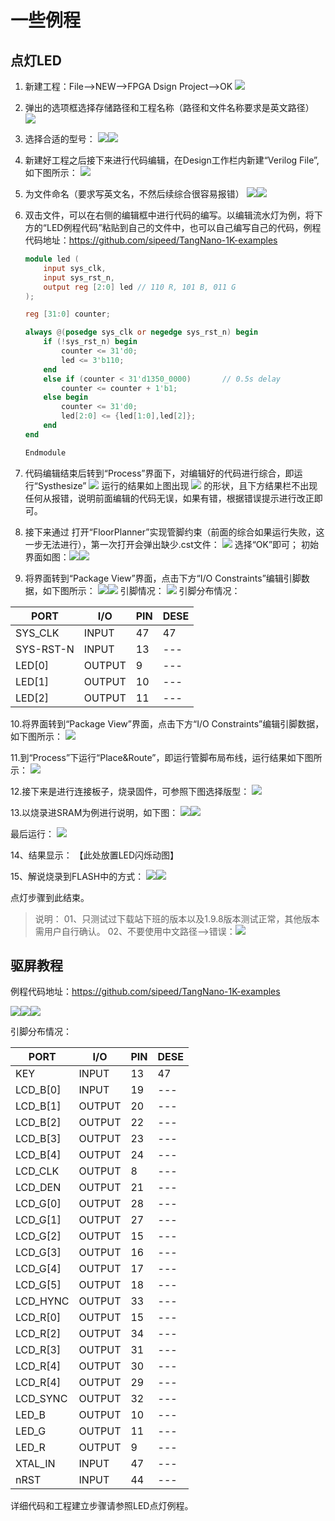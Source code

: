 # 一些例程

## 点灯LED

1. 新建工程：File-->NEW-->FPGA Dsign Project-->OK
    ![](./assets/LED-1.png)

2. 弹出的选项框选择存储路径和工程名称（路径和文件名称要求是英文路径）
    ![](./assets/LED-2.png)

3. 选择合适的型号：
    ![](./assets/LED-3.png)![](./assets/LED-4.png)

4. 新建好工程之后接下来进行代码编辑，在Design工作栏内新建“Verilog File”,如下图所示：
    ![](./assets/LED-5.png)
5. 为文件命名（要求写英文名，不然后续综合很容易报错）
    ![](./assets/LED-6.png)![](./assets/LED-7.png)
6. 双击文件，可以在右侧的编辑框中进行代码的编写。以编辑流水灯为例，将下方的“LED例程代码”粘贴到自己的文件中，也可以自己编写自己的代码，例程代码地址：<https://github.com/sipeed/TangNano-1K-examples>

    ```v
    module led (
        input sys_clk,
        input sys_rst_n,
        output reg [2:0] led // 110 R, 101 B, 011 G
    );

    reg [31:0] counter;

    always @(posedge sys_clk or negedge sys_rst_n) begin
        if (!sys_rst_n) begin
            counter <= 31'd0;
            led <= 3'b110;
        end
        else if (counter < 31'd1350_0000)       // 0.5s delay
            counter <= counter + 1'b1;
        else begin
            counter <= 31'd0;
            led[2:0] <= {led[1:0],led[2]};
        end
    end

    Endmodule

    ```

7. 代码编辑结束后转到“Process”界面下，对编辑好的代码进行综合，即运行“Systhesize”
    ![](./assets/LED-8.png)
    运行的结果如上图出现 ![](./assets/LED.png) 的形状，且下方结果栏不出现任何从报错，说明前面编辑的代码无误，如果有错，根据错误提示进行改正即可。

8. 接下来通过  打开“FloorPlanner”实现管脚约束（前面的综合如果运行失败，这一步无法进行），第一次打开会弹出缺少.cst文件：
    ![](./assets/LED-9.png)
    选择“OK”即可；
    初始界面如图：![](./assets/LED-10.png)![](./assets/LED-11.png)
9. 将界面转到“Package View”界面，点击下方“I/O Constraints”编辑引脚数据，如下图所示：
    ![](./assets/LED-12.png)![](./assets/LED-13.png)
    引脚情况：
    ![](./assets/LED-14.png)
    引脚分布情况：

| PORT | I/O | PIN | DESE |
| --- | --- | --- | --- |
| SYS_CLK | INPUT | 47 | 47 |
| SYS-RST-N | INPUT | 13 | --- |
| LED[0] | OUTPUT | 9 | --- |
| LED[1] | OUTPUT | 10 | --- |
| LED[2] | OUTPUT | 11 | --- |

10.将界面转到“Package View”界面，点击下方“I/O Constraints”编辑引脚数据，如下图所示：
![](./assets/LED-15.png)

11.到“Process”下运行“Place&Route”，即运行管脚布局布线，运行结果如下图所示：
![](./assets/LED-16.png)

12.接下来是进行连接板子，烧录固件，可参照下图选择版型：
![](./assets/LED-17.png)

13.以烧录进SRAM为例进行说明，如下图：
![](./assets/LED-18.png)![](./assets/LED-19.png)

最后运行：
![](./assets/LED-20.png)

14、结果显示：
【此处放置LED闪烁动图】

15、解说烧录到FLASH中的方式：
![](./assets/LED-21.png)![](./assets/LED-22.png)

点灯步骤到此结束。



> 说明：
> 01、只测试过下载站下班的版本以及1.9.8版本测试正常，其他版本需用户自行确认。
> 02、不要使用中文路径-->错误：![](./assets/LED-23.png)


## 驱屏教程

例程代码地址：<https://github.com/sipeed/TangNano-1K-examples>

![](./assets/pin-1.png)![](./assets/pin-2.png)![](./assets/pin-3.png)

引脚分布情况：

| PORT | I/O | PIN | DESE |
| --- | --- | --- | --- |
| KEY | INPUT | 13 | 47  |
| LCD_B[0] | INPUT | 19 | --- |
| LCD_B[1] | OUTPUT | 20 | --- |
| LCD_B[2] | OUTPUT | 22 | --- |
| LCD_B[3] | OUTPUT | 23 | --- |
| LCD_B[4] | OUTPUT | 24 | --- |
| LCD_CLK | OUTPUT | 8 | --- |
| LCD_DEN | OUTPUT | 21 | --- |
| LCD_G[0] | OUTPUT | 28 | --- |
| LCD_G[1] | OUTPUT | 27 | --- |
| LCD_G[2] | OUTPUT | 15 | --- |
| LCD_G[3] | OUTPUT | 16 | --- |
| LCD_G[4] | OUTPUT | 17 | --- |
| LCD_G[5] | OUTPUT | 18 | --- |
| LCD_HYNC | OUTPUT | 33 | --- |
| LCD_R[0] | OUTPUT | 15 | --- |
| LCD_R[2] | OUTPUT | 34 | --- |
| LCD_R[3] | OUTPUT | 31 | --- |
| LCD_R[4] | OUTPUT | 30 | --- |
| LCD_R[4] | OUTPUT | 29 | --- |
| LCD_SYNC | OUTPUT | 32 | --- |
| LED_B | OUTPUT | 10 | --- |
| LED_G | OUTPUT | 11 | --- |
| LED_R | OUTPUT | 9 | --- |
| XTAL_IN | INPUT | 47 | --- |
| nRST | INPUT | 44 | --- |

详细代码和工程建立步骤请参照LED点灯例程。
